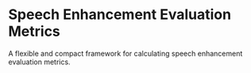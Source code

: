 # Speech Enhancement Evaluation Metrics
A flexible and  compact framework for calculating speech enhancement evaluation metrics.
